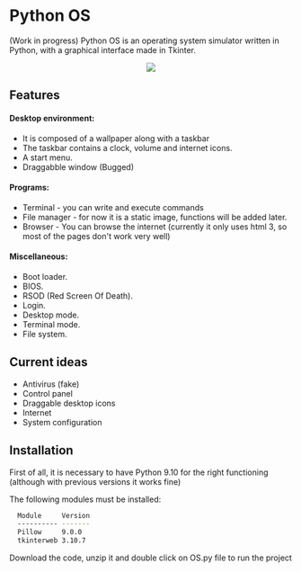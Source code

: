 # Python OS
(Work in progress) Python OS is an operating system simulator written in Python, with a graphical interface made in Tkinter.

<p align="center">
  <img src="https://user-images.githubusercontent.com/63316583/150563082-4e33479f-2d5a-4ef7-b6a1-649f77bed270.png" />
</p>

## Features

#### Desktop environment:
- It is composed of a wallpaper along with a taskbar
- The taskbar contains a clock, volume and internet icons.
- A start menu.
- Draggabble window (Bugged)

#### Programs:
- Terminal - you can write and execute commands
- File manager - for now it is a static image, functions will be added later.
- Browser - You can browse the internet (currently it only uses html 3, so most of the pages don't work very well)

#### Miscellaneous:
- Boot loader.
- BIOS.
- RSOD (Red Screen Of Death).
- Login.
- Desktop mode.
- Terminal mode.
- File system.

## Current ideas
- Antivirus (fake)
- Control panel
- Draggable desktop icons
- Internet
- System configuration

## Installation

First of all, it is necessary to have Python 9.10 for the right functioning (although with previous versions it works fine)

The following modules must be installed:
```bash
  Module     Version
  ---------- -------
  Pillow     9.0.0
  tkinterweb 3.10.7 
```

Download the code, unzip it and double click on OS.py file to run the project



    
